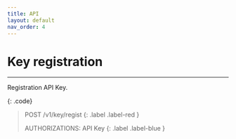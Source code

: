 ```yaml
---
title: API
layout: default
nav_order: 4
---
```


# Key registration
---

Registration API Key.  

{: .code}
> POST  /v1/key/regist
> {: .label .label-red }
>   
>   
> AUTHORIZATIONS: API Key
> {: .label .label-blue }
>  
